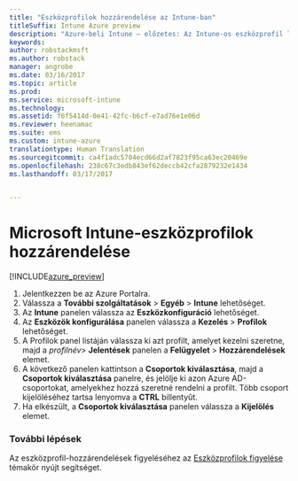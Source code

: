 ```yaml
---
title: "Eszközprofilok hozzárendelése az Intune-ban"
titleSuffix: Intune Azure preview
description: "Azure-beli Intune – előzetes: Az Intune-os eszközprofil létrehozását követően ebből a témakörből megtudhatja, hogyan tudja azt eszközökhöz hozzárendelni."
keywords: 
author: robstackmsft
ms.author: robstack
manager: angrobe
ms.date: 03/16/2017
ms.topic: article
ms.prod: 
ms.service: microsoft-intune
ms.technology: 
ms.assetid: f6f5414d-0e41-42fc-b6cf-e7ad76e1e06d
ms.reviewer: heenamac
ms.suite: ems
ms.custom: intune-azure
translationtype: Human Translation
ms.sourcegitcommit: ca4f1adc5704ecd66d2af7823f95ca63ec20469e
ms.openlocfilehash: 238c67c3edb843ef62deccb42cfa2879232e1434
ms.lasthandoff: 03/17/2017


---
```


# <a name="how-to-assign-microsoft-intune-device-profiles"></a>Microsoft Intune-eszközprofilok hozzárendelése

[!INCLUDE[azure_preview](../includes/azure_preview.md)]


1. Jelentkezzen be az Azure Portalra.
2. Válassza a **További szolgáltatások** > **Egyéb** > **Intune** lehetőséget.
3. Az **Intune** panelen válassza az **Eszközkonfiguráció** lehetőséget.
1. Az **Eszközök konfigurálása** panelen válassza a **Kezelés** > **Profilok** lehetőséget.
2. A Profilok panel listáján válassza ki azt profilt, amelyet kezelni szeretne, majd a *profilnév*> **Jelentések** panelen a **Felügyelet** > **Hozzárendelések** elemet.
3. A következő panelen kattintson a **Csoportok kiválasztása**, majd a **Csoportok kiválasztása** panelre, és jelölje ki azon Azure AD-csoportokat, amelyekhez hozzá szeretné rendelni a profilt. Több csoport kijelöléséhez tartsa lenyomva a **CTRL** billentyűt.
4. Ha elkészült, a **Csoportok kiválasztása** panelen válassza a **Kijelölés** elemet.

### <a name="next-steps"></a>További lépések
Az eszközprofil-hozzárendelések figyeléséhez az [Eszközprofilok figyelése](how-to-monitor-device-profiles.md) témakör nyújt segítséget.

